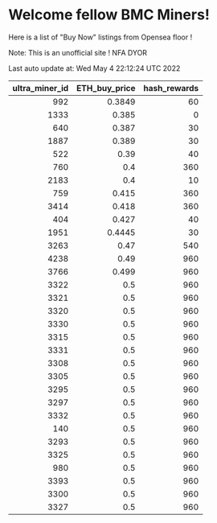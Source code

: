 # Welcome fellow BMC Miners!
Here is a list of "Buy Now" listings from Opensea floor !

Note: This is an unofficial site ! NFA DYOR


Last auto update at: Wed May  4 22:12:24 UTC 2022


|   ultra_miner_id |   ETH_buy_price |   hash_rewards |
|-----------------:|----------------:|---------------:|
|              992 |          0.3849 |             60 |
|             1333 |          0.385  |              0 |
|              640 |          0.387  |             30 |
|             1887 |          0.389  |             30 |
|              522 |          0.39   |             40 |
|              760 |          0.4    |            360 |
|             2183 |          0.4    |             10 |
|              759 |          0.415  |            360 |
|             3414 |          0.418  |            360 |
|              404 |          0.427  |             40 |
|             1951 |          0.4445 |             30 |
|             3263 |          0.47   |            540 |
|             4238 |          0.49   |            960 |
|             3766 |          0.499  |            960 |
|             3322 |          0.5    |            960 |
|             3321 |          0.5    |            960 |
|             3320 |          0.5    |            960 |
|             3330 |          0.5    |            960 |
|             3315 |          0.5    |            960 |
|             3331 |          0.5    |            960 |
|             3308 |          0.5    |            960 |
|             3305 |          0.5    |            960 |
|             3295 |          0.5    |            960 |
|             3297 |          0.5    |            960 |
|             3332 |          0.5    |            960 |
|              140 |          0.5    |            960 |
|             3293 |          0.5    |            960 |
|             3325 |          0.5    |            960 |
|              980 |          0.5    |            960 |
|             3393 |          0.5    |            960 |
|             3300 |          0.5    |            960 |
|             3327 |          0.5    |            960 |
